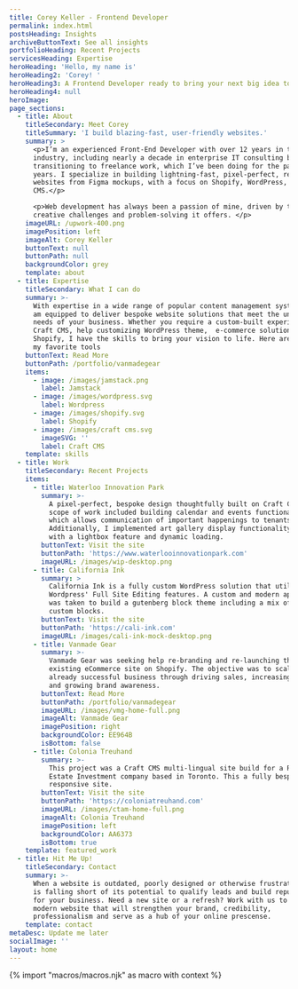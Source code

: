 ```yaml
---
title: Corey Keller - Frontend Developer
permalink: index.html
postsHeading: Insights
archiveButtonText: See all insights
portfolioHeading: Recent Projects
servicesHeading: Expertise
heroHeading: 'Hello, my name is'
heroHeading2: 'Corey! '
heroHeading3: A Frontend Developer ready to bring your next big idea to life.
heroHeading4: null
heroImage:
page_sections:
  - title: About
    titleSecondary: Meet Corey
    titleSummary: 'I build blazing-fast, user-friendly websites.'
    summary: >
      <p>I’m an experienced Front-End Developer with over 12 years in the
      industry, including nearly a decade in enterprise IT consulting before
      transitioning to freelance work, which I’ve been doing for the past 4
      years. I specialize in building lightning-fast, pixel-perfect, responsive
      websites from Figma mockups, with a focus on Shopify, WordPress, and Craft
      CMS.</p>

      <p>Web development has always been a passion of mine, driven by the
      creative challenges and problem-solving it offers. </p>
    imageURL: /upwork-400.png
    imagePosition: left
    imageAlt: Corey Keller
    buttonText: null
    buttonPath: null
    backgroundColor: grey
    template: about
  - title: Expertise
    titleSecondary: What I can do
    summary: >-
      With expertise in a wide range of popular content management systems,  I
      am equipped to deliver bespoke website solutions that meet the unique
      needs of your business. Whether you require a custom-built experience with
      Craft CMS, help customizing WordPress theme,  e-commerce solution on
      Shopify, I have the skills to bring your vision to life. Here are a few on
      my favorite tools
    buttonText: Read More
    buttonPath: /portfolio/vanmadegear
    items:
      - image: /images/jamstack.png
        label: Jamstack
      - image: /images/wordpress.svg
        label: Wordpress
      - image: /images/shopify.svg
        label: Shopify
      - image: /images/craft cms.svg
        imageSVG: ''
        label: Craft CMS
    template: skills
  - title: Work
    titleSecondary: Recent Projects
    items:
      - title: Waterloo Innovation Park
        summary: >-
          A pixel-perfect, bespoke design thoughtfully built on Craft CMS. The
          scope of work included building calendar and events functionality,
          which allows communication of important happenings to tenants.
          Additionally, I implemented art gallery display functionality complete
          with a lightbox feature and dynamic loading.
        buttonText: Visit the site
        buttonPath: 'https://www.waterlooinnovationpark.com'
        imageURL: /images/wip-desktop.png
      - title: California Ink
        summary: >
          California Ink is a fully custom WordPress solution that utilizes
          Wordpress' Full Site Editing features. A custom and modern approach
          was taken to build a gutenberg block theme including a mix of core and
          custom blocks.
        buttonText: Visit the site
        buttonPath: 'https://cali-ink.com'
        imageURL: /images/cali-ink-mock-desktop.png
      - title: Vanmade Gear
        summary: >-
          Vanmade Gear was seeking help re-branding and re-launching their
          existing eCommerce site on Shopify. The objective was to scale an
          already successful business through driving sales, increasing taffic
          and growing brand awareness.
        buttonText: Read More
        buttonPath: /portfolio/vanmadegear
        imageURL: /images/vmg-home-full.png
        imageAlt: Vanmade Gear
        imagePosition: right
        backgroundColor: EE964B
        isBottom: false
      - title: Colonia Treuhand
        summary: >-
          This project was a Craft CMS multi-lingual site build for a Real
          Estate Investment company based in Toronto. This a fully bespoke and
          responsive site.
        buttonText: Visit the site
        buttonPath: 'https://coloniatreuhand.com'
        imageURL: /images/ctam-home-full.png
        imageAlt: Colonia Treuhand
        imagePosition: left
        backgroundColor: AA6373
        isBottom: true
    template: featured_work
  - title: Hit Me Up!
    titleSecondary: Contact
    summary: >-
      When a website is outdated, poorly designed or otherwise frustrating, it
      is falling short of its potential to qualify leads and build reputation
      for your business. Need a new site or a refresh? Work with us to create a
      modern website that will strengthen your brand, credibility,
      professionalism and serve as a hub of your online prescense.
    template: contact
metaDesc: Update me later
socialImage: ''
layout: home
---
```


<!-- do not delete -->

{% import "macros/macros.njk" as macro with context %}

<!-- do not delete -->
